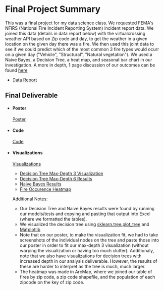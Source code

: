 # Final Project Summary
This was a final project for my data science class. We requested FEMA's NFIRS (National Fire Incident Reporting System) incident report data. We joined this data (details in data report below) with the virtualcrossing weather API based on Zip code and day, to get the weather in a given location on the given day there was a fire. We then used this joint data to see if we could predict which of the most common 3 fire types would ocurr on a given day ("Vehicle", "Structural", "Natural vegetation").  We used a Naive Bayes, a Decision Tree, a heat map, and seasonal bar chart in our investigation.  A more in depth, 1 page discussion of our outcomes can be found [here](final_deliverable/poster/DS_Final_Project_one_page_summary.pdf)

- [Data Report](data_report/README.md)

## Final Deliverable ##

- #### Poster ####
  [Poster](final_deliverable/poster/Poster.pdf)

- #### Code ####
  [Code](final_deliverable/code/)

- #### Visualizations ####
  [Visualizations](final_deliverable/visualizations)
  - [Decision Tree Max-Depth 3 Visualization](final_deliverable/visualizations/depth_3.png)
  - [Decision Tree Max-Depth 6 Results](final_deliverable/visualizations/Decision_Tree_Test_Table_Heat.png)
  - [Naive Bayes Results](final_deliverable/visualizations/Naive_Bayes_Test_Table_Heat.png)
  - [Fire Occurence Heatmap](final_deliverable/visualizations/fire_map.jpg)

  Additional Notes:

  - Our Decision Tree and Naive Bayes results were found by running our models/tests and copying and pasting that output into Excel (where we formatted the tables).
  - We visualized the decision tree using [sklearn.tree.plot_tree](https://scikit-learn.org/stable/modules/generated/sklearn.tree.plot_tree.html) and [Matplotlib](https://matplotlib.org/).
  - Note that on our poster, to make the visualization fit, we had to take screenshots of the individual nodes on the tree and paste those into our poster in order to fit our max-depth 3 visualization (without warping the visualization or having too much clutter). Additionaly, note that we also have visualizations for decision trees with increased depth in our analysis deliverable. However, the results of these are harder to interpret as the tree is much, much larger.
  - The heatmap was made in ArcMap, where we joined our table of fires by zip code, a zip code shapefile, and the population of each zipcode on the key of zip code.

